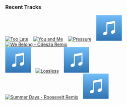### Recent Tracks
[<img src='https://lastfm.freetls.fastly.net/i/u/300x300/58c60d5ac3e5626ded59aea45d1b44ce.png' width='16%' height='16%' alt='Too Late'>](https://www.last.fm/music/washed%2bout/_/too%2blate)&nbsp;&nbsp;&nbsp;&nbsp;[<img src='https://lastfm.freetls.fastly.net/i/u/300x300/f1bdb5605ec88734234ef227a8590acc.png' width='16%' height='16%' alt='You and Me'>](https://www.last.fm/music/shallou/_/you%2band%2bme)&nbsp;&nbsp;&nbsp;&nbsp;[<img src='https://lastfm.freetls.fastly.net/i/u/300x300/189ab7e3bda3091bff9f65add6112a6f.png' width='16%' height='16%' alt='Pressure'>](https://www.last.fm/music/photay/_/pressure)&nbsp;&nbsp;&nbsp;&nbsp;[<img src='https://github.com/atfinke/atfinke/blob/master/placeholder.jpeg?raw=true' width='16%' height='16%' alt='PHILOSOPHY! - Crazy P Remix'>](https://www.last.fm/music/baio/_/philosophy%2521%2b-%2bcrazy%2bp%2bremix)&nbsp;&nbsp;&nbsp;&nbsp;[<img src='https://lastfm.freetls.fastly.net/i/u/300x300/07233a53e5a243dfc3ebcfc670513f58.png' width='16%' height='16%' alt='We Belong - Odesza Remix'>](https://www.last.fm/music/rac/_/we%2bbelong%2b-%2bodesza%2bremix)&nbsp;&nbsp;&nbsp;&nbsp;<br>[<img src='https://github.com/atfinke/atfinke/blob/master/placeholder.jpeg?raw=true' width='16%' height='16%' alt='Cant Stop Cryin'>](https://www.last.fm/music/austin%2bmanuel/_/can%2527t%2bstop%2bcryin%2527)&nbsp;&nbsp;&nbsp;&nbsp;[<img src='https://lastfm.freetls.fastly.net/i/u/300x300/a39ec6f7d1f9e84bc06894eb062189ee.png' width='16%' height='16%' alt='Lossless'>](https://www.last.fm/music/tabrill/_/lossless)&nbsp;&nbsp;&nbsp;&nbsp;[<img src='https://github.com/atfinke/atfinke/blob/master/placeholder.jpeg?raw=true' width='16%' height='16%' alt='Kinda Lovely'>](https://www.last.fm/music/poolside/_/kinda%2blovely)&nbsp;&nbsp;&nbsp;&nbsp;[<img src='https://lastfm.freetls.fastly.net/i/u/300x300/b745a3d1dd32f607c45791426be606a7.png' width='16%' height='16%' alt='Summer Days - Roosevelt Remix'>](https://www.last.fm/music/rhye/_/summer%2bdays%2b-%2broosevelt%2bremix)&nbsp;&nbsp;&nbsp;&nbsp;[<img src='https://github.com/atfinke/atfinke/blob/master/placeholder.jpeg?raw=true' width='16%' height='16%' alt='TIEDUPRIGHTNOW'>](https://www.last.fm/music/parcels/_/tieduprightnow)&nbsp;&nbsp;&nbsp;&nbsp;<br>